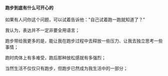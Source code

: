#### 跑步到底有什么可开心的

如果有人问你这个问题，可以试着告诉他："自己试着跑一跑就知道了？”

我认为，表达并不一定非要全用语言；

跑步带给我更多的是，能让我在跑步过程中去释放一些压力、让我去独立思考一些事情；

跑时肉体上有多难受，跑后那种放松感就有多强烈；

当然生活不仅仅只有跑步，但跑步已然成为我生活中的一部分；